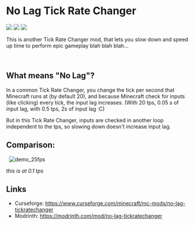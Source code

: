 # No Lag Tick Rate Changer
[![](https://img.shields.io/badge/Modloader-fabric-green)](https://fabricmc.net/)
[![](http://cf.way2muchnoise.eu/534418.svg)](https://www.curseforge.com/minecraft/mc-mods/no-lag-tickratechanger)
[![](http://cf.way2muchnoise.eu/versions/534418.svg)](https://www.curseforge.com/minecraft/mc-mods/no-lag-tickratechanger)

This is another Tick Rate Changer mod, that lets you slow down and speed up time to perform epic gameplay blah blah blah…

 

## What means "No Lag"?

In a common Tick Rate Changer, you change the tick per second that Minecraft runs at (by default 20), and because Minecraft check for inputs (like clicking) every tick, the input lag increases. (With 20 tps, 0.05 s of input lag, with 0.5 tps, 2s of input lag :C)

But in this Tick Rate Changer, inputs are checked in another loop independent to the tps, so slowing down doesn't increase input lag.

## Comparison:
 
![demo_25fps](https://user-images.githubusercontent.com/72220838/137369760-75a2e11e-3a4e-4e54-a492-06f462266b2f.gif)

*this is at 0.1 tps*
 
 ## Links
 - Curseforge: https://www.curseforge.com/minecraft/mc-mods/no-lag-tickratechanger
 - Modrinth: https://modrinth.com/mod/no-lag-tickratechanger
